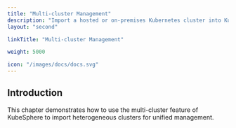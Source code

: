```yaml
---
title: "Multi-cluster Management"
description: "Import a hosted or on-premises Kubernetes cluster into KubeSphere"
layout: "second"

linkTitle: "Multi-cluster Management"

weight: 5000

icon: "/images/docs/docs.svg"
---
```


## Introduction

This chapter demonstrates how to use the multi-cluster feature of KubeSphere to import heterogeneous clusters for unified management.
